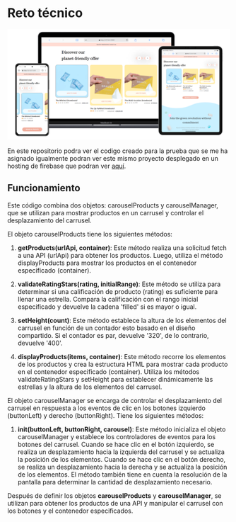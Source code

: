# Reto técnico

![example](https://raw.githubusercontent.com/andresleonardobg/prueba/main/assets/preview.png)

En este repositorio podra ver el codigo creado para la prueba que se me ha asignado igualmente podran ver este mismo proyecto desplegado en un hosting de firebase que podran ver [aquí](https://prueba-e876d.web.app/).

## Funcionamiento

Este código combina dos objetos: carouselProducts y carouselManager, que se utilizan para mostrar productos en un carrusel y controlar el desplazamiento del carrusel.

El objeto carouselProducts tiene los siguientes métodos:

1. **getProducts(urlApi, container)**: Este método realiza una solicitud fetch a una API (urlApi) para obtener los productos. Luego, utiliza el método displayProducts para mostrar los productos en el contenedor especificado (container).

2. **validateRatingStars(rating, initialRange)**: Este método se utiliza para determinar si una calificación de producto (rating) es suficiente para llenar una estrella. Compara la calificación con el rango inicial especificado y devuelve la cadena 'filled' si es mayor o igual.

3. **setHeight(count)**: Este método establece la altura de los elementos del carrusel en función de un contador esto basado en el diseño compartido. Si el contador es par, devuelve '320', de lo contrario, devuelve '400'.

4. **displayProducts(items, container)**: Este método recorre los elementos de los productos y crea la estructura HTML para mostrar cada producto en el contenedor especificado (container). Utiliza los métodos validateRatingStars y setHeight para establecer dinámicamente las estrellas y la altura de los elementos del carrusel.

El objeto carouselManager se encarga de controlar el desplazamiento del carrusel en respuesta a los eventos de clic en los botones izquierdo (buttonLeft) y derecho (buttonRight). Tiene los siguientes métodos:

1. **init(buttonLeft, buttonRight, carousel)**: Este método inicializa el objeto carouselManager y establece los controladores de eventos para los botones del carrusel. Cuando se hace clic en el botón izquierdo, se realiza un desplazamiento hacia la izquierda del carrusel y se actualiza la posición de los elementos. Cuando se hace clic en el botón derecho, se realiza un desplazamiento hacia la derecha y se actualiza la posición de los elementos. El método también tiene en cuenta la resolución de la pantalla para determinar la cantidad de desplazamiento necesario.

Después de definir los objetos **carouselProducts** y **carouselManager**, se utilizan para obtener los productos de una API y manipular el carrusel con los botones y el contenedor especificados.
